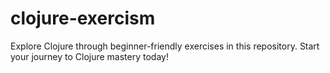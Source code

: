 # clojure-exercism
Explore Clojure through beginner-friendly exercises in this repository. Start your journey to Clojure mastery today!
